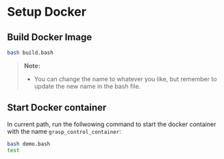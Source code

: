 # Setup Docker

## Build Docker Image

```bash
bash build.bash
```

> **Note:**
> - You can change the name to whatever you like, but remember to update the new name in the bash file.

## Start Docker container
In current path, run the follwowing command to start the docker container with the name `grasp_control_container`:
```bash
bash demo.bash
test
```